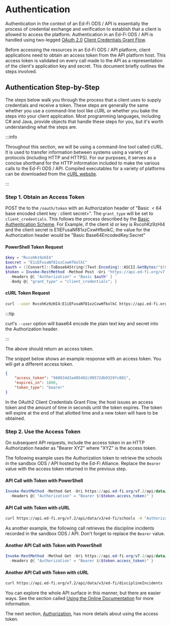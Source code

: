 # Authentication

Authentication in the context of an Ed-Fi ODS / API is essentially the process
of credential exchange and verification to establish that a client is allowed to
access the platform. Authentication in an Ed-Fi ODS / API is handled using
two-legged [OAuth 2.0](https://tools.ietf.org/html/rfc6749) [Client Credentials
Grant Flow](https://tools.ietf.org/html/rfc6749#section-4.4).

Before accessing the resources in an Ed-Fi ODS / API platform, client
applications need to obtain an access token from the API platform host. This
access token is validated on every call made to the API as a representation of
the client's application key and secret. This document briefly outlines the
steps involved.

## Authentication Step-by-Step

The steps below walk you through the process that a client uses to supply
credentials and receive a token. These steps are generally the same whether you
use a command-line tool like cURL or whether you bake the steps into your client
application. Most programming languages, including C# and Java, provide objects
that handle these steps for you, but it's worth understanding what the steps
are.

:::info

Throughout this section, we will be using a command-line tool called cURL. It is
used to transfer information between systems using a variety of protocols
(including HTTP and HTTPS). For our purposes, it serves as a concise shorthand
for the HTTP information included to make the various calls to the Ed-Fi ODS /
API. Compiled executables for a variety of platforms can be downloaded from the
[cURL website](http://curl.haxx.se/dlwiz/?type=bin).

:::

### Step 1. Obtain an Access Token

POST the to the `/oauth/token` with an Authorization header of "Basic  < 64 base
encoded client key : client secret>". The `grant_type` will be set to
`client_credentials`. This follows the process described by the [Basic
Authentication Scheme](https://tools.ietf.org/html/rfc2617#section-2). For
Example, if the client id or key is RvcohKz9zHI4 and the client secret
is E1iEFusaNf81xzCxwHfbolkC, the value for the Authorization header would be
"Basic Base64EncodedKey:Secret"

#### PowerShell Token Request

```powershell
$key = "RvcohKz9zHI4"
$secret = "E1iEFusaNf81xzCxwHfbolkC"
$auth = ([Convert]::ToBase64String([Text.Encoding]::ASCII.GetBytes("$($key):$secret")) -join " ")
$token = Invoke-RestMethod -Method Post -Uri "https://api.ed-fi.org/v7.2/api/oauth/token" `
  -Headers @{ "Authorization" = "Basic $auth" } `
  -Body @{ "grant_type" = "client_credentials"; }
```

#### cURL Token Request

```bash
curl --user RvcohKz9zHI4:E1iEFusaNf81xzCxwHfbolkC https://api.ed-fi.org/v7.2/api/oauth/token --data 'grant_type=client_credentials'
```

:::tip

curl's `--user` option will base64 encode the plain text key and secret
into the Authorization header.

:::

The above should return an access token.

The snippet below shows an example response with an access token. You will get a
different access token.

```json
{
    "access_token": "940934d3a405492c99572db9329fc081",
    "expires_in": 1800,
    "token_type": "bearer"
}
```

In the OAuth2 Client Credentials Grant Flow, the host issues an access token and
the amount of time in seconds until the token expires. The token will expire at
the end of that allotted time and a new token will have to be obtained.

### Step 2. Use the Access Token

On subsequent API requests, include the access token in an HTTP Authorization
header as "Bearer XYZ" where "XYZ" is the access token.

The following example uses the Authorization token to retrieve the schools in
the sandbox ODS / API hosted by the Ed-Fi Alliance. Replace the `Bearer` value
with the access token returned in the previous step.

#### API Call with Token with PowerShell

```powershell
Invoke-RestMethod -Method Get -Uri https://api.ed-fi.org/v7.2/api/data/v3/ed-fi/schools `
  -Headers @{ "Authorization" = "Bearer $($token.access_token)" }
```

#### API Call with Token with cURL

```bash
curl https://api.ed-fi.org/v7.2/api/data/v3/ed-fi/schools -H "Authorization: Bearer R3PLAC3_W1TH_ACC3SS_TOK3N"
```

As another example, the following call retrieves the discipline incidents
recorded in the sandbox ODS / API. Don't forget to replace the `Bearer` value.

#### Another API Call with Token with PowerShell

```powershell
Invoke-RestMethod -Method Get -Uri https://api.ed-fi.org/v7.2/api/data/v3/ed-fi/disciplineIncidents  `
  -Headers @{ "Authorization" = "Bearer $($token.access_token)" }
```

#### Another API Call with Token with cURL

```bash
curl https://api.ed-fi.org/v7.2/api/data/v3/ed-fi/disciplineIncidents -H "Authorization: Bearer R3PLAC3_W1TH_ACC3SS_TOK3N"
```

You can explore the whole API surface in this manner, but there are easier ways.
See the section called [Using the Online
Documentation](./using-the-online-documentation.md) for more information.

The next section, [Authorization](./authorization.md), has more details about
using the access token.
